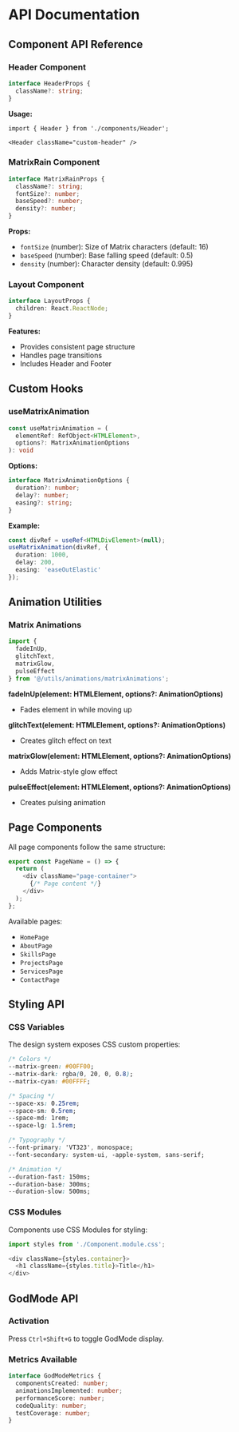 # API Documentation

## Component API Reference

### Header Component

```typescript
interface HeaderProps {
  className?: string;
}
```

**Usage:**
```tsx
import { Header } from './components/Header';

<Header className="custom-header" />
```

### MatrixRain Component

```typescript
interface MatrixRainProps {
  className?: string;
  fontSize?: number;
  baseSpeed?: number;
  density?: number;
}
```

**Props:**
- `fontSize` (number): Size of Matrix characters (default: 16)
- `baseSpeed` (number): Base falling speed (default: 0.5)
- `density` (number): Character density (default: 0.995)

### Layout Component

```typescript
interface LayoutProps {
  children: React.ReactNode;
}
```

**Features:**
- Provides consistent page structure
- Handles page transitions
- Includes Header and Footer

## Custom Hooks

### useMatrixAnimation

```typescript
const useMatrixAnimation = (
  elementRef: RefObject<HTMLElement>,
  options?: MatrixAnimationOptions
): void
```

**Options:**
```typescript
interface MatrixAnimationOptions {
  duration?: number;
  delay?: number;
  easing?: string;
}
```

**Example:**
```typescript
const divRef = useRef<HTMLDivElement>(null);
useMatrixAnimation(divRef, {
  duration: 1000,
  delay: 200,
  easing: 'easeOutElastic'
});
```

## Animation Utilities

### Matrix Animations

```typescript
import { 
  fadeInUp, 
  glitchText, 
  matrixGlow,
  pulseEffect 
} from '@/utils/animations/matrixAnimations';
```

**fadeInUp(element: HTMLElement, options?: AnimationOptions)**
- Fades element in while moving up

**glitchText(element: HTMLElement, options?: AnimationOptions)**
- Creates glitch effect on text

**matrixGlow(element: HTMLElement, options?: AnimationOptions)**
- Adds Matrix-style glow effect

**pulseEffect(element: HTMLElement, options?: AnimationOptions)**
- Creates pulsing animation

## Page Components

All page components follow the same structure:

```typescript
export const PageName = () => {
  return (
    <div className="page-container">
      {/* Page content */}
    </div>
  );
};
```

Available pages:
- `HomePage`
- `AboutPage`
- `SkillsPage`
- `ProjectsPage`
- `ServicesPage`
- `ContactPage`

## Styling API

### CSS Variables

The design system exposes CSS custom properties:

```css
/* Colors */
--matrix-green: #00FF00;
--matrix-dark: rgba(0, 20, 0, 0.8);
--matrix-cyan: #00FFFF;

/* Spacing */
--space-xs: 0.25rem;
--space-sm: 0.5rem;
--space-md: 1rem;
--space-lg: 1.5rem;

/* Typography */
--font-primary: 'VT323', monospace;
--font-secondary: system-ui, -apple-system, sans-serif;

/* Animation */
--duration-fast: 150ms;
--duration-base: 300ms;
--duration-slow: 500ms;
```

### CSS Modules

Components use CSS Modules for styling:

```typescript
import styles from './Component.module.css';

<div className={styles.container}>
  <h1 className={styles.title}>Title</h1>
</div>
```

## GodMode API

### Activation

Press `Ctrl+Shift+G` to toggle GodMode display.

### Metrics Available

```typescript
interface GodModeMetrics {
  componentsCreated: number;
  animationsImplemented: number;
  performanceScore: number;
  codeQuality: number;
  testCoverage: number;
}
```
